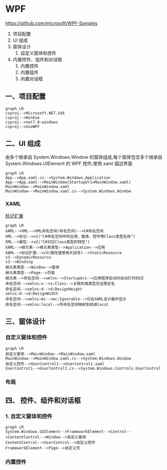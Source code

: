 # WPF

<https://github.com/microsoft/WPF-Samples>

1. 项目配置
1. UI 组成
1. 窗体设计
    1. 自定义窗体和控件
1. 内置控件、组件和对话框
    1. 内置控件
    1. 内置组件
    1. 内置对话框

## 一、项目配置

```mermaid
graph LR
csproj-->Microsoft.NET.Sdk
csproj-->WinExe
csproj-->net7.0-windows
csproj-->UseWPF
```

## 二、UI 组成

由多个继承自 System.Windows.Window 的窗体组成,每个窗体包含多个继承自 System.Windows.UIElement 的 WPF 控件;使用 xaml 描述界面

```mermaid
graph LR
App-->App.xaml.cs-->System.Windows.Application
App-->App.xaml-->MainWindow(StartupUri=MainWindow.xaml)
MainWindow-->MainWindow.xaml
MainWindow-->MainWindow.xaml.cs-->System.Windows.Window
```

### XAML

[标记扩展](https://learn.microsoft.com/zh-cn/dotnet/desktop/wpf/advanced/wpf-xaml-extensions?view=netframeworkdesktop-4.8&viewFallbackFrom=netdesktop-7.0)

```mermaid
graph LR
XAML-->XML-->XML命名空间(命名空间)-->C#命名空间
XML-->标记-->v1("C#命名空间中的应用、窗体、控件等Class类型名称")
XML-->属性-->v2("C#对应Class类型的特性")
XAML-->根元素-->根元素类型-->Application-->应用
XAML-->标记扩展-->v3(属性值使用大括号)-->StaticResource
v3-->DynamicResource
v3-->Binding
根元素类型-->Window-->窗体
根元素类型-->Page-->页面
根元素-->命名空间-->xmlns-->StartupUri-->应用程序启动时自动打开的UI
命名空间-->xmlns:x-->x:Class-->关联的类类型完全限定名
命名空间-->xmlns:d-->d:DesignHeight
xmlns:d-->d:DesignWidth
命名空间-->xmlns:mc-->mc:Ignorable-->仅在XAML设计器中显示
命名空间-->xmlns:local-->将命名空间映射到前缀local
```

## 三、窗体设计

### 自定义窗体和控件

```mermaid
graph LR
自定义窗体-->MainWindow-->MainWindow.xaml
MainWindow-->MainWindow.xaml.cs-->System.Windows.Window
自定义控件-->UserControl1-->UserControl1.xaml
UserControl1-->UserControl1.cs-->System.Windows.Controls.UserControl
```

### 布局



## 四、 控件、组件和对话框

### 1. 自定义窗体和控件

```mermaid
graph LR
System.Windows.UIElement-->FrameworkElement-->Control-->ContentControl-->Window-->自定义窗体
ContentControl-->UserControl-->自定义控件
FrameworkElement-->Page-->自定义页
```

### 内置控件
